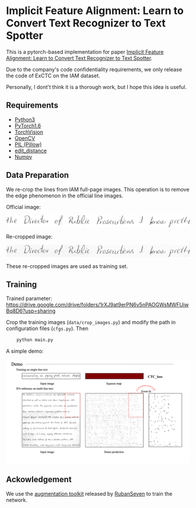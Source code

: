 # Implicit Feature Alignment: Learn to Convert Text Recognizer to Text Spotter

This is a pytorch-based implementation for paper [Implicit Feature Alignment: Learn to Convert Text Recognizer to Text Spotter](https://arxiv.org/abs/2106.05920).

Due to the company's code confidentiality requirements, we only release the code of ExCTC on the IAM dataset.

Personally, I dont't think it is a thorough work, but I hope this idea is useful.

## Requirements

- [Python3](https://www.python.org/)
- [PyTorch1.6](https://pytorch.org/)
- [TorchVision](https://pypi.org/project/torchvision/)
- [OpenCV](https://opencv.org/)
- [PIL (Pillow)](https://pillow.readthedocs.io/en/stable/#)
- [edit_distance](https://pypi.org/project/edit_distance/)
- [Numpy](https://pypi.org/project/numpy/)

## Data Preparation
We re-crop the lines from IAM full-page images. This operation is to remove the edge phenomenon in the official line images.

Official image:

![avatar](./demo_data/l04-153-05_official.png)

Re-cropped image:

![avatar](./demo_data/l04-153-05.png)

These re-cropped images are used as training set.

## Training

Trained parameter:
https://drive.google.com/drive/folders/1rXJ9at9erPN6v5nPAOGWsMWFUiwBq8D6?usp=sharing

Crop the training images (`data/crop_images.py`) and modify the path in configuration files (`cfgs.py`). Then

```bash
	python main.py
```

A simple demo:

![avatar](./demo_data/demo.gif)

## Ackowledgement

We use the [augmentation toolkit](https://github.com/RubanSeven/Text-Image-Augmentation-python) released by [RubanSeven](https://github.com/RubanSeven) to train the network.
